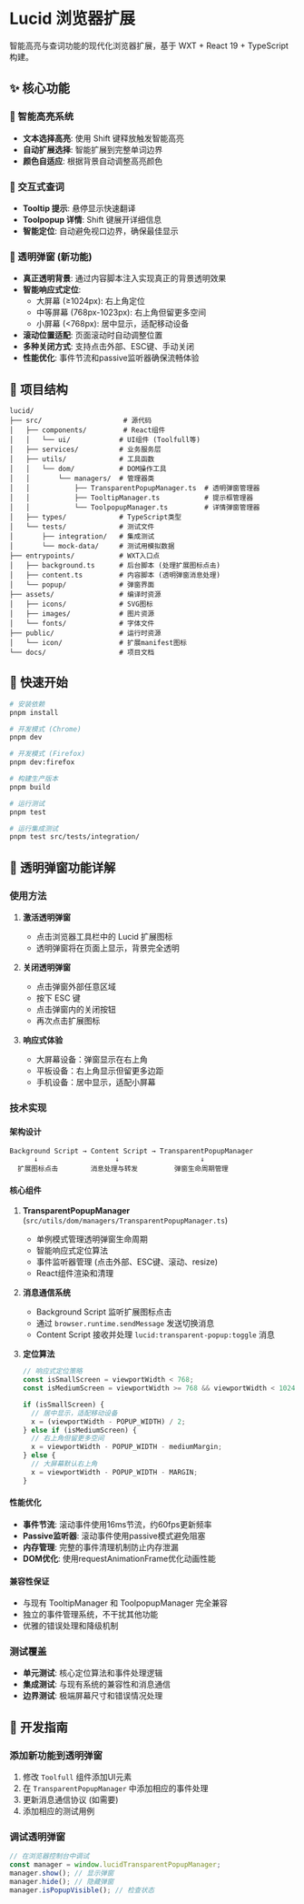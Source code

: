# Lucid 浏览器扩展

智能高亮与查词功能的现代化浏览器扩展，基于 WXT + React 19 + TypeScript 构建。

## ✨ 核心功能

### 🎯 智能高亮系统

- **文本选择高亮**: 使用 Shift 键释放触发智能高亮
- **自动扩展选择**: 智能扩展到完整单词边界
- **颜色自适应**: 根据背景自动调整高亮颜色

### 💬 交互式查词

- **Tooltip 提示**: 悬停显示快速翻译
- **Toolpopup 详情**: Shift 键展开详细信息
- **智能定位**: 自动避免视口边界，确保最佳显示

### 🌟 透明弹窗 (新功能)

- **真正透明背景**: 通过内容脚本注入实现真正的背景透明效果
- **智能响应式定位**:
  - 大屏幕 (≥1024px): 右上角定位
  - 中等屏幕 (768px-1023px): 右上角但留更多空间
  - 小屏幕 (<768px): 居中显示，适配移动设备
- **滚动位置适配**: 页面滚动时自动调整位置
- **多种关闭方式**: 支持点击外部、ESC键、手动关闭
- **性能优化**: 事件节流和passive监听器确保流畅体验

## 📁 项目结构

```
lucid/
├── src/                    # 源代码
│   ├── components/         # React组件
│   │   └── ui/            # UI组件 (Toolfull等)
│   ├── services/          # 业务服务层
│   ├── utils/             # 工具函数
│   │   └── dom/           # DOM操作工具
│   │       └── managers/  # 管理器类
│   │           ├── TransparentPopupManager.ts  # 透明弹窗管理器
│   │           ├── TooltipManager.ts           # 提示框管理器
│   │           └── ToolpopupManager.ts         # 详情弹窗管理器
│   ├── types/             # TypeScript类型
│   └── tests/             # 测试文件
│       ├── integration/   # 集成测试
│       └── mock-data/     # 测试用模拟数据
├── entrypoints/           # WXT入口点
│   ├── background.ts      # 后台脚本 (处理扩展图标点击)
│   ├── content.ts         # 内容脚本 (透明弹窗消息处理)
│   └── popup/             # 弹窗界面
├── assets/                # 编译时资源
│   ├── icons/             # SVG图标
│   ├── images/            # 图片资源
│   └── fonts/             # 字体文件
├── public/                # 运行时资源
│   └── icon/              # 扩展manifest图标
└── docs/                  # 项目文档
```

## 🚀 快速开始

```bash
# 安装依赖
pnpm install

# 开发模式 (Chrome)
pnpm dev

# 开发模式 (Firefox)
pnpm dev:firefox

# 构建生产版本
pnpm build

# 运行测试
pnpm test

# 运行集成测试
pnpm test src/tests/integration/
```

## 🌟 透明弹窗功能详解

### 使用方法

1. **激活透明弹窗**

   - 点击浏览器工具栏中的 Lucid 扩展图标
   - 透明弹窗将在页面上显示，背景完全透明

2. **关闭透明弹窗**

   - 点击弹窗外部任意区域
   - 按下 ESC 键
   - 点击弹窗内的关闭按钮
   - 再次点击扩展图标

3. **响应式体验**
   - 大屏幕设备：弹窗显示在右上角
   - 平板设备：右上角显示但留更多边距
   - 手机设备：居中显示，适配小屏幕

### 技术实现

#### 架构设计

```
Background Script → Content Script → TransparentPopupManager
      ↓                   ↓                    ↓
  扩展图标点击        消息处理与转发         弹窗生命周期管理
```

#### 核心组件

1. **TransparentPopupManager** (`src/utils/dom/managers/TransparentPopupManager.ts`)

   - 单例模式管理透明弹窗生命周期
   - 智能响应式定位算法
   - 事件监听器管理 (点击外部、ESC键、滚动、resize)
   - React组件渲染和清理

2. **消息通信系统**

   - Background Script 监听扩展图标点击
   - 通过 `browser.runtime.sendMessage` 发送切换消息
   - Content Script 接收并处理 `lucid:transparent-popup:toggle` 消息

3. **定位算法**

   ```typescript
   // 响应式定位策略
   const isSmallScreen = viewportWidth < 768;
   const isMediumScreen = viewportWidth >= 768 && viewportWidth < 1024;

   if (isSmallScreen) {
     // 居中显示，适配移动设备
     x = (viewportWidth - POPUP_WIDTH) / 2;
   } else if (isMediumScreen) {
     // 右上角但留更多空间
     x = viewportWidth - POPUP_WIDTH - mediumMargin;
   } else {
     // 大屏幕默认右上角
     x = viewportWidth - POPUP_WIDTH - MARGIN;
   }
   ```

#### 性能优化

- **事件节流**: 滚动事件使用16ms节流，约60fps更新频率
- **Passive监听器**: 滚动事件使用passive模式避免阻塞
- **内存管理**: 完整的事件清理机制防止内存泄漏
- **DOM优化**: 使用requestAnimationFrame优化动画性能

#### 兼容性保证

- 与现有 TooltipManager 和 ToolpopupManager 完全兼容
- 独立的事件管理系统，不干扰其他功能
- 优雅的错误处理和降级机制

### 测试覆盖

- **单元测试**: 核心定位算法和事件处理逻辑
- **集成测试**: 与现有系统的兼容性和消息通信
- **边界测试**: 极端屏幕尺寸和错误情况处理

## 🔧 开发指南

### 添加新功能到透明弹窗

1. 修改 `Toolfull` 组件添加UI元素
2. 在 `TransparentPopupManager` 中添加相应的事件处理
3. 更新消息通信协议 (如需要)
4. 添加相应的测试用例

### 调试透明弹窗

```javascript
// 在浏览器控制台中调试
const manager = window.lucidTransparentPopupManager;
manager.show(); // 显示弹窗
manager.hide(); // 隐藏弹窗
manager.isPopupVisible(); // 检查状态
```
